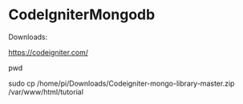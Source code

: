 # CodeIgniterMongodb

Downloads:

https://codeigniter.com/


pwd

sudo cp /home/pi/Downloads/Codeigniter-mongo-library-master.zip /var/www/html/tutorial

